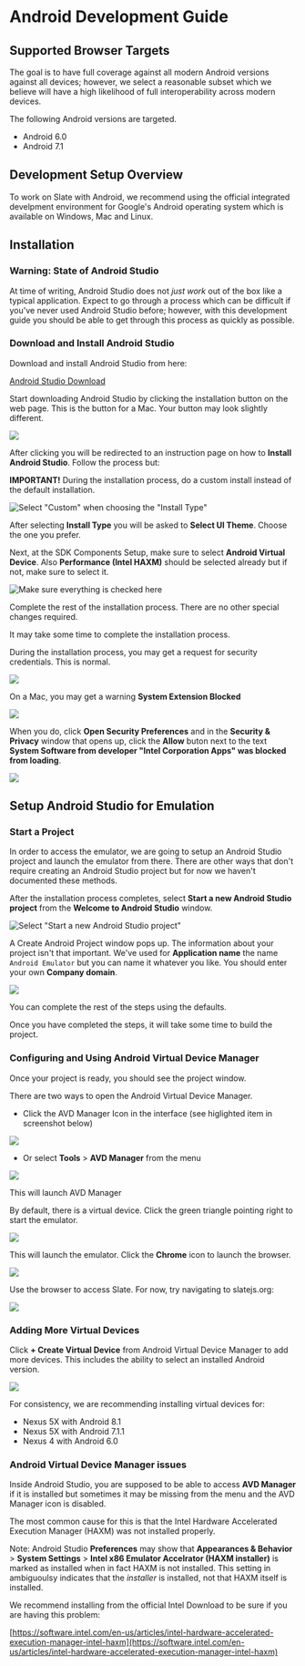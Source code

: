 # Android Development Guide

## Supported Browser Targets

The goal is to have full coverage against all modern Android versions against all devices; however, we select a reasonable subset which we believe will have a high likelihood of full interoperability across modern devices.

The following Android versions are targeted.

* Android 6.0
* Android 7.1

## Development Setup Overview

To work on Slate with Android, we recommend using the official integrated develpment environment for Google's Android operating system which is available on Windows, Mac and Linux.

## Installation

### Warning: State of Android Studio

At time of writing, Android Studio does not _just work_ out of the box like a typical application. Expect to go through a process which can be difficult if you've never used Android Studio before; however, with this development guide you should be able to get through this process as quickly as possible.

### Download and Install Android Studio

Download and install Android Studio from here:

[Android Studio Download](https://developer.android.com/studio/index.html)

Start downloading Android Studio by clicking the installation button on the web page. This is the button for a Mac. Your button may look slightly different.

![](../images/contributing/android-development-guide/image-13.png)

After clicking you will be redirected to an instruction page on how to **Install Android Studio**. Follow the process but:

**IMPORTANT!** During the installation process, do a custom install instead of the default installation.

![Select "Custom" when choosing the "Install Type"](../images/contributing/android-development-guide/image-4.png)

After selecting **Install Type** you will be asked to **Select UI Theme**. Choose the one you prefer.

Next, at the SDK Components Setup, make sure to select **Android Virtual Device**. Also **Performance (Intel HAXM)** should be selected already but if not, make sure to select it.

![Make sure everything is checked here](../images/contributing/android-development-guide/image-5.png)

Complete the rest of the installation process. There are no other special changes required.

It may take some time to complete the installation process.

During the installation process, you may get a request for security credentials. This is normal.

![](../images/contributing/android-development-guide/image-6.png)

On a Mac, you may get a warning **System Extension Blocked**

![](../images/contributing/android-development-guide/image-7.png)

When you do, click **Open Security Preferences** and in the **Security & Privacy** window that opens up, click the **Allow** buton next to the text **System Software from developer "Intel Corporation Apps" was blocked from loading**.

![](../images/contributing/android-development-guide/image-8.png)

## Setup Android Studio for Emulation

### Start a Project

In order to access the emulator, we are going to setup an Android Studio project and launch the emulator from there. There are other ways that don't require creating an Android Studio project but for now we haven't documented these methods.

After the installation process completes, select **Start a new Android Studio project** from the **Welcome to Android Studio** window.

![Select "Start a new Android Studio project"](../images/contributing/android-development-guide/image-9.png)

A Create Android Project window pops up. The information about your project isn't that important. We've used for **Application name** the name `Android Emulator` but you can name it whatever you like. You should enter your own **Company domain**.

![](../images/contributing/android-development-guide/image-10.png)

You can complete the rest of the steps using the defaults.

Once you have completed the steps, it will take some time to build the project.

### Configuring and Using Android Virtual Device Manager

Once your project is ready, you should see the project window.

There are two ways to open the Android Virtual Device Manager.

* Click the AVD Manager Icon in the interface (see higlighted item in screenshot below)

![](../images/contributing/android-development-guide/image.png)

* Or select **Tools** \> **AVD Manager** from the menu

![](../images/contributing/android-development-guide/image-11.png)

This will launch AVD Manager

By default, there is a virtual device. Click the green triangle pointing right to start the emulator.

![](../images/contributing/android-development-guide/image-1.png)

This will launch the emulator. Click the **Chrome** icon to launch the browser.

![](../images/contributing/android-development-guide/image-2.png)

Use the browser to access Slate. For now, try navigating to slatejs.org:

![](../images/contributing/android-development-guide/image-12.png)

### Adding More Virtual Devices

Click **\+ Create Virtual Device** from Android Virtual Device Manager to add more devices. This includes the ability to select an installed Android version.

![](../images/contributing/android-development-guide/image-3.png)

For consistency, we are recommending installing virtual devices for:

* Nexus 5X with Android 8.1
* Nexus 5X with Android 7.1.1
* Nexus 4 with Android 6.0

### Android Virtual Device Manager issues

Inside Android Studio, you are supposed to be able to access **AVD Manager** if it is installed but sometimes it may be missing from the menu and the AVD Manager icon is disabled.

The most common cause for this is that the Intel Hardware Accelerated Execution Manager (HAXM) was not installed properly.

Note: Android Studio **Preferences** may show that **Appearances & Behavior** \> **System Settings** \> **Intel x86 Emulator Accelrator (HAXM installer)** is marked as installed when in fact HAXM is not installed. This setting in ambiguoulsy indicates that the _installer_ is installed, not that HAXM itself is installed.

We recommend installing from the official Intel Download to be sure if you are having this problem:

[https://software.intel.com/en-us/articles/intel-hardware-accelerated-execution-manager-intel-haxm](https://software.intel.com/en-us/articles/intel-hardware-accelerated-execution-manager-intel-haxm)
